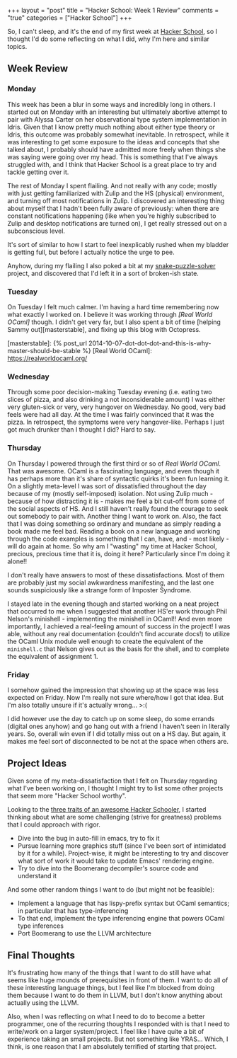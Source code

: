 +++
layout = "post"
title = "Hacker School: Week 1 Review"
comments = "true"
categories = ["Hacker School"]
+++

So, I can't sleep, and it's the end of my first week at
[Hacker School], so I thought I'd do some reflecting on what I did,
why I'm here and similar topics.

[Hacker School]: https://www.hackerschool.com/

<!--more-->

## Week Review

### Monday

This week has been a blur in some ways and incredibly long in others.
I started out on Monday with an interesting but ultimately abortive
attempt to pair with Alyssa Carter on her observational type system
implementation in Idris. Given that I know pretty much nothing about
either type theory or Idris, this outcome was probably somewhat
inevitable.  In retrospect, while it was interesting to get some
exposure to the ideas and concepts that she talked about, I probably
should have admitted more freely when things she was saying were going
over my head. This is something that I've always struggled with, and I
think that Hacker School is a great place to try and tackle getting
over it.

The rest of Monday I spent flailing. And not really with any code;
mostly with just getting familiarized with Zulip and the HS (physical)
environment, and turning off most notifications in Zulip.  I
discovered an interesting thing about myself that I hadn't been fully
aware of previously: when there are constant notifications happening
(like when you're highly subscribed to Zulip and desktop notifications
are turned on), I get really stressed out on a subconscious level.

It's sort of similar to how I start to feel inexplicably rushed when
my bladder is getting full, but before I actually notice the urge to
pee.

Anyhow, during my flailing I also poked a bit at my
[snake-puzzle-solver] project, and discovered that I'd left it in a
sort of broken-ish state.

[snake-puzzle-solver]: https://github.com/RadicalZephyr/snake-puzzle-solver

### Tuesday

On Tuesday I felt much calmer. I'm having a hard time remembering now
what exactly I worked on. I believe it was working through
_[Real World OCaml]_ though.  I didn't get very far, but I also spent
a bit of time [helping Sammy out][masterstable], and fixing up this
blog with Octopress.

[masterstable]: {% post_url 2014-10-07-dot-dot-dot-and-this-is-why-master-should-be-stable %}
[Real World OCaml]: https://realworldocaml.org/

### Wednesday

Through some poor decision-making Tuesday evening (i.e. eating two
slices of pizza, and also drinking a not inconsiderable amount) I was
either very gluten-sick or very, very hungover on Wednesday. No good,
very bad feels were had all day. At the time I was fairly convinced
that it was the pizza. In retrospect, the symptoms were very
hangover-like. Perhaps I just got much drunker than I thought I did?
Hard to say.

### Thursday

On Thursday I powered through the first third or so of _Real World
OCaml_. That was awesome. OCaml is a fascinating language, and even
though it has perhaps more than it's share of syntactic quirks it's
been fun learning it. On a slightly meta-level I was sort of
dissatisfied throughout the day because of my (mostly self-imposed)
isolation. Not using Zulip much - because of how distracting it is -
makes me feel a bit cut-off from some of the social aspects of HS. And
I still haven't really found the courage to seek out somebody to pair
with. Another thing I want to work on. Also, the fact that I was doing
something so ordinary and mundane as simply reading a book made me
feel bad. Reading a book on a new language and working through the
code examples is something that I can, have, and - most likely - will
do again at home. So why am I "wasting" my time at Hacker School,
precious, precious time that it is, doing it here? Particularly since
I'm doing it alone!!

I don't really have answers to most of these dissatisfactions. Most of
them are probably just my social awkwardness manifesting, and the last
one sounds suspiciously like a strange form of Imposter Syndrome.

I stayed late in the evening though and started working on a neat
project that occurred to me when I suggested that another HS'er work
through Phil Nelson's minishell - implementing the minishell in
OCaml!! And even more importantly, I achieved a real-feeling amount of
success in the project! I was able, without any real documentation
(couldn't find accurate docs!) to utilize the OCaml Unix module well
enough to create the equivalent of the `minishell.c` that Nelson gives
out as the basis for the shell, and to complete the equivalent of
assignment 1.

### Friday

I somehow gained the impression that showing up at the space was less
expected on Friday. Now I'm really not sure where/how I got that
idea.  But I'm also totally unsure if it's actually wrong... >:(

I did however use the day to catch up on some sleep, do some errands
(digital ones anyhow) and go hang out with a friend I haven't seen in
literally years. So, overall win even if I did totally miss out on a
HS day.  But again, it makes me feel sort of disconnected to be not at
the space when others are.

## Project Ideas

Given some of my meta-dissatisfaction that I felt on Thursday
regarding what I've been working on, I thought I might try to list
some other projects that seem more "Hacker School worthy".

Looking to the [three traits of an awesome Hacker Schooler][3traits],
I started thinking about what are some challenging (strive for
greatness) problems that I could approach with rigor.

[3traits]: https://www.hackerschool.com/manual#sec-principles


- Dive into the bug in auto-fill in emacs, try to fix it
- Pursue learning more graphics stuff (since I've been sort of
  intimidated by it for a while). Project-wise, it might be
  interesting to try and discover what sort of work it would take to
  update Emacs' rendering engine.
- Try to dive into the Boomerang decompiler's source code and
  understand it


And some other random things I want to do (but might not be feasible):

- Implement a language that has lispy-prefix syntax but OCaml
  semantics; in particular that has type-inferencing
- To that end, implement the type inferencing engine that powers OCaml
  type inferences
- Port Boomerang to use the LLVM architecture

## Final Thoughts

It's frustrating how many of the things that I want to do still have
what seems like huge mounds of prerequisites in front of them. I want
to do all of these interesting language things, but I feel like I'm
blocked from doing them because I want to do them in LLVM, but I don't
know anything about actually using the LLVM.

Also, when I was reflecting on what I need to do to become a better
programmer, one of the recurring thoughts I responded with is that I
need to write/work on a larger system/project. I feel like I have
quite a bit of experience taking an small projects. But not something
like YRAS... Which, I think, is one reason that I am absolutely
terrified of starting that project.

